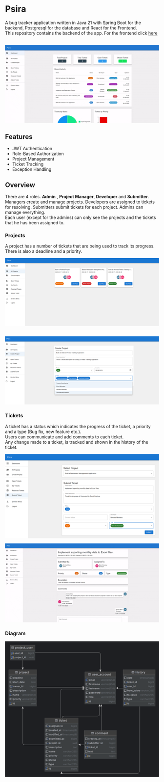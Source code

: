 # Psira
A bug tracker application written in Java 21 with Spring Boot for the backend, Postgresql for the database
and React for the Frontend.
<br>
This repository contains the backend of the app. For the frontend click [here](https://github.com/DimMil24/Psira-frontend)
<br>
<br>

![Dashboard Preview](assets/dashboard2.gif)

##  Features
- JWT Authentication
- Role-Based Authorization
- Project Management
- Ticket Tracking
- Exception Handling

## Overview
There are 4 roles. **Admin** , **Project Manager**, **Developer** and **Submitter**.
<br>
Managers create and manage projects. Developers are assigned to tickets for resolving.
Submitters submit tickets for each project. Admins can manage everything.
<br>
Each user (except for the admins) can only see the projects and the tickets that he has been assigned to.

### Projects
A project has a number of tickets that are being used to track its progress.
There is also a deadline and a priority.

![Projects Preview](assets/AllProjects.png)
<br>
<br>

![Create Project Preview](assets/CreateProject.png)

### Tickets
A ticket has a status which indicates the progress of the ticket, a priority and a type (Bug fix, new feature etc.).
<br>
Users can communicate and add comments to each ticket.
<br>
Any change made to a ticket, is tracked and shown in the history of the ticket.

![Submit Ticket Preview](assets/SubmitTicket.png)

![Ticket Details Preview](assets/ticketDetails.gif)

### Diagram

![Ticket Details Preview](assets/diagram.png)